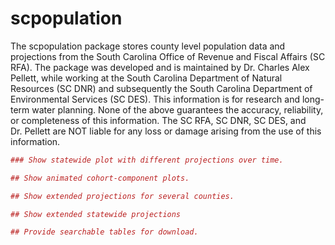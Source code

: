 
<!-- README.md is generated from README.Rmd. Please edit that file -->

# scpopulation

<!-- badges: start -->

<!-- badges: end -->

The scpopulation package stores county level population data and
projections from the South Carolina Office of Revenue and Fiscal Affairs
(SC RFA). The package was developed and is maintained by Dr. Charles
Alex Pellett, while working at the South Carolina Department of Natural
Resources (SC DNR) and subsequently the South Carolina Department of
Environmental Services (SC DES). This information is for research and
long-term water planning. None of the above guarantees the accuracy,
reliability, or completeness of this information. The SC RFA, SC DNR, SC
DES, and Dr. Pellett are NOT liable for any loss or damage arising from
the use of this information.

``` r
### Show statewide plot with different projections over time.

## Show animated cohort-component plots.

## Show extended projections for several counties.

## Show extended statewide projections

## Provide searchable tables for download.
```
